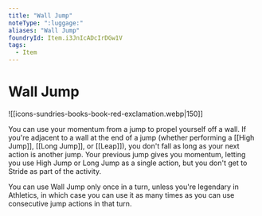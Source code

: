 ```yaml
---
title: "Wall Jump"
noteType: ":luggage:"
aliases: "Wall Jump"
foundryId: Item.i3JnIcADcIrDGw1V
tags:
  - Item
---
```


# Wall Jump
![[icons-sundries-books-book-red-exclamation.webp|150]]

You can use your momentum from a jump to propel yourself off a wall. If you're adjacent to a wall at the end of a jump (whether performing a [[High Jump]], [[Long Jump]], or [[Leap]]), you don't fall as long as your next action is another jump. Your previous jump gives you momentum, letting you use High Jump or Long Jump as a single action, but you don't get to Stride as part of the activity.

You can use Wall Jump only once in a turn, unless you're legendary in Athletics, in which case you can use it as many times as you can use consecutive jump actions in that turn.
